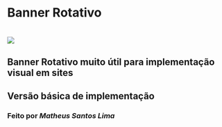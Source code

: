 # Banner Rotativo
<h1>
    <img src="Hnet-banner.gif">
</h1>

## Banner Rotativo muito útil para implementação visual em sites
## Versão básica de implementação
### Feito por *Matheus Santos Lima*
